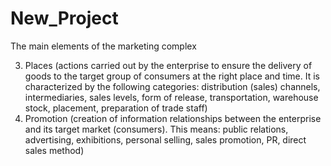 # New_Project
The main elements of the marketing complex

3. Places (actions carried out by the enterprise to ensure the delivery of goods to the target group of consumers at the right place and time. It is characterized by the following categories: distribution (sales) channels, intermediaries, sales levels, form of release, transportation, warehouse stock, placement, preparation of trade staff)
4. Promotion (creation of information relationships between the enterprise and its target market (consumers). This means: public relations, advertising, exhibitions, personal selling, sales promotion, PR, direct sales method)
